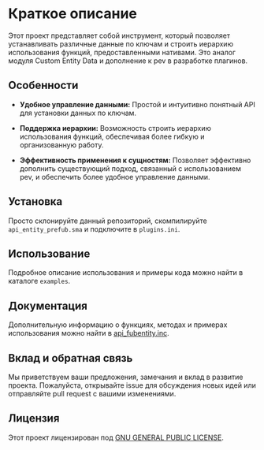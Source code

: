 # Краткое описание

Этот проект представляет собой инструмент, который позволяет устанавливать различные данные по ключам и строить иерархию использования функций, предоставленными нативами. Это аналог модуля Custom Entity Data и дополнение к pev в разработке плагинов.

## Особенности

- **Удобное управление данными:** Простой и интуитивно понятный API для установки данных по ключам.
  
- **Поддержка иерархии:** Возможность строить иерархию использования функций, обеспечивая более гибкую и организованную работу.

- **Эффективность применения к сущностям:** Позволяет эффективно дополнить существующий подход, связанный с использованием pev, и обеспечить более удобное управление данными.

## Установка

Просто склонируйте данный репозиторий, скомпилируйте `api_entity_prefub.sma` и подключите в `plugins.ini`.

## Использование

Подробное описание использования и примеры кода можно найти в каталоге `examples`.

## Документация

Дополнительную информацию о функциях, методах и примерах использования можно найти в [api_fubentity.inc](include/api_fubentity.inc).

## Вклад и обратная связь

Мы приветствуем ваши предложения, замечания и вклад в развитие проекта. Пожалуйста, открывайте issue для обсуждения новых идей или отправляйте pull request с вашими изменениями.

## Лицензия

Этот проект лицензирован под [GNU GENERAL PUBLIC LICENSE](LICENSE).
